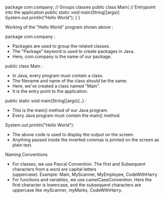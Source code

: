 package com.company; // Groups classes
public class Main{	// Entrypoint into the application
	public static void main(String[]args){
		System.out.println(“Hello World”);
	}
}

Working of the "Hello World" program shown above :

package com.company :
   - Packages are used to group the related classes.
   - The "Package" keyword is used to create packages in Java.
   - Here, com.company is the name of our package.

public class Main :
   - In Java, every program must contain a class.
   - The filename and name of the class should be the same.
   - Here, we've created a class named "Main".
   - It is the entry point to the application.

public static void main(String[]args){..} :
   - This is the main() method of our Java program.
   - Every Java program must contain the main() method.

System.out.println("Hello World"):
   - The above code is used to display the output on the screen.
   - Anything passed inside the inverted commas is printed on the screen as plain text.

Naming Conventions
   - For classes, we use Pascal Convention. The first and Subsequent characters from a word are capital letters      
     (uppercase).
    Example: Main, MyScanner, MyEmployee, CodeWithHarry
   - For functions and variables, we use camelCaseConvention. Here the first character is lowercase, and the 
     subsequent characters are uppercase like myScanner, myMarks, CodeWithHarry.